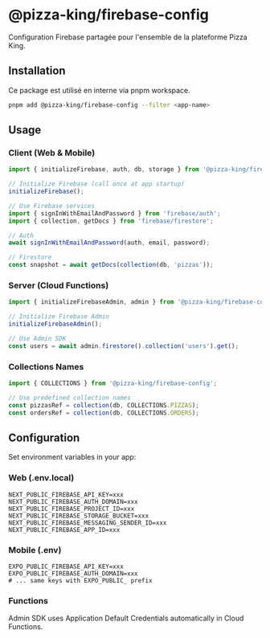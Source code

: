 # @pizza-king/firebase-config

Configuration Firebase partagée pour l'ensemble de la plateforme Pizza King.

## Installation

Ce package est utilisé en interne via pnpm workspace.

```bash
pnpm add @pizza-king/firebase-config --filter <app-name>
```

## Usage

### Client (Web & Mobile)

```typescript
import { initializeFirebase, auth, db, storage } from '@pizza-king/firebase-config';

// Initialize Firebase (call once at app startup)
initializeFirebase();

// Use Firebase services
import { signInWithEmailAndPassword } from 'firebase/auth';
import { collection, getDocs } from 'firebase/firestore';

// Auth
await signInWithEmailAndPassword(auth, email, password);

// Firestore
const snapshot = await getDocs(collection(db, 'pizzas'));
```

### Server (Cloud Functions)

```typescript
import { initializeFirebaseAdmin, admin } from '@pizza-king/firebase-config';

// Initialize Firebase Admin
initializeFirebaseAdmin();

// Use Admin SDK
const users = await admin.firestore().collection('users').get();
```

### Collections Names

```typescript
import { COLLECTIONS } from '@pizza-king/firebase-config';

// Use predefined collection names
const pizzasRef = collection(db, COLLECTIONS.PIZZAS);
const ordersRef = collection(db, COLLECTIONS.ORDERS);
```

## Configuration

Set environment variables in your app:

### Web (.env.local)
```env
NEXT_PUBLIC_FIREBASE_API_KEY=xxx
NEXT_PUBLIC_FIREBASE_AUTH_DOMAIN=xxx
NEXT_PUBLIC_FIREBASE_PROJECT_ID=xxx
NEXT_PUBLIC_FIREBASE_STORAGE_BUCKET=xxx
NEXT_PUBLIC_FIREBASE_MESSAGING_SENDER_ID=xxx
NEXT_PUBLIC_FIREBASE_APP_ID=xxx
```

### Mobile (.env)
```env
EXPO_PUBLIC_FIREBASE_API_KEY=xxx
EXPO_PUBLIC_FIREBASE_AUTH_DOMAIN=xxx
# ... same keys with EXPO_PUBLIC_ prefix
```

### Functions
Admin SDK uses Application Default Credentials automatically in Cloud Functions.
